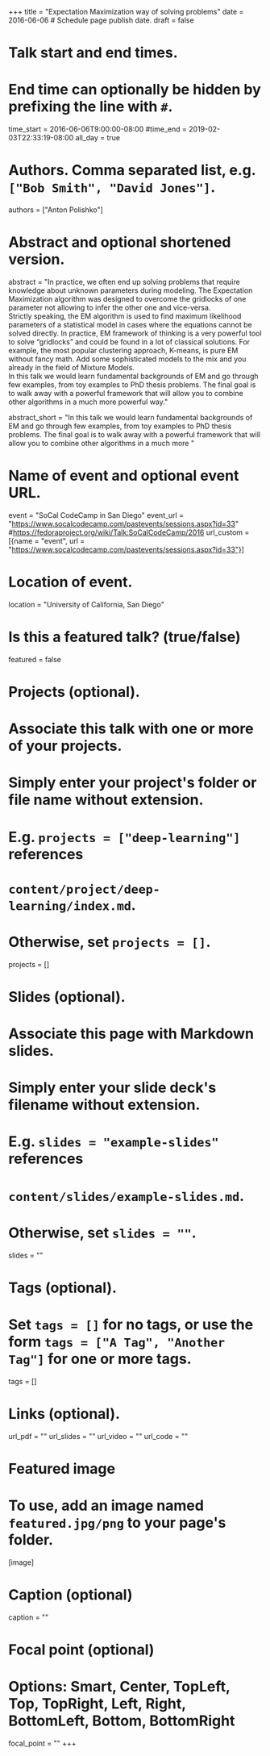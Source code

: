 +++
title = "Expectation Maximization way of solving problems"
date = 2016-06-06  # Schedule page publish date.
draft = false

# Talk start and end times.
#   End time can optionally be hidden by prefixing the line with `#`.
time_start = 2016-06-06T9:00:00-08:00
#time_end = 2019-02-03T22:33:19-08:00
all_day = true

# Authors. Comma separated list, e.g. `["Bob Smith", "David Jones"]`.
authors = ["Anton Polishko"]

# Abstract and optional shortened version.
abstract = "In practice, we often end up solving problems that require knowledge about unknown parameters during modeling. The Expectation Maximization algorithm was designed to overcome the gridlocks of one parameter not allowing to infer the other one and vice-versa.<br>Strictly speaking, the EM algorithm is used to find maximum likelihood parameters of a statistical model in cases where the equations cannot be solved directly. In practice, EM framework of thinking is a very powerful tool to solve “gridlocks” and could be found in a lot of classical solutions. For example, the most popular clustering approach, K-means, is pure EM without fancy math. Add some sophisticated models to the mix and you already in the field of Mixture Models. <br> In this talk we would learn fundamental backgrounds of EM and go through few examples, from toy examples to PhD thesis problems. The final goal is to walk away with a powerful framework that will allow you to combine other algorithms in a much more powerful way."

abstract_short = "In this talk we would learn fundamental backgrounds of EM and go through few examples, from toy examples to PhD thesis problems. The final goal is to walk away with a powerful framework that will allow you to combine other algorithms in a much more "

# Name of event and optional event URL.
event = "SoCal CodeCamp in San Diego"
event_url = "https://www.socalcodecamp.com/pastevents/sessions.aspx?id=33"
#https://fedoraproject.org/wiki/Talk:SoCalCodeCamp/2016
url_custom = [{name = "event", url = "https://www.socalcodecamp.com/pastevents/sessions.aspx?id=33"}]

# Location of event.
location = "University of California, San Diego"

# Is this a featured talk? (true/false)
featured = false

# Projects (optional).
#   Associate this talk with one or more of your projects.
#   Simply enter your project's folder or file name without extension.
#   E.g. `projects = ["deep-learning"]` references 
#   `content/project/deep-learning/index.md`.
#   Otherwise, set `projects = []`.
projects = []

# Slides (optional).
#   Associate this page with Markdown slides.
#   Simply enter your slide deck's filename without extension.
#   E.g. `slides = "example-slides"` references 
#   `content/slides/example-slides.md`.
#   Otherwise, set `slides = ""`.
slides = ""

# Tags (optional).
#   Set `tags = []` for no tags, or use the form `tags = ["A Tag", "Another Tag"]` for one or more tags.
tags = []

# Links (optional).
url_pdf = ""
url_slides = ""
url_video = ""
url_code = ""

# Featured image
# To use, add an image named `featured.jpg/png` to your page's folder. 
[image]
  # Caption (optional)
  caption = ""

  # Focal point (optional)
  # Options: Smart, Center, TopLeft, Top, TopRight, Left, Right, BottomLeft, Bottom, BottomRight
  focal_point = ""
+++
